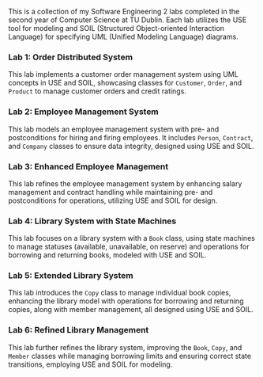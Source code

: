 This is a collection of my Software Engineering 2 labs completed in the second year of Computer Science at TU Dublin. Each lab utilizes the USE tool for modeling and SOIL (Structured Object-oriented Interaction Language) for specifying UML (Unified Modeling Language) diagrams.

### Lab 1: Order Distributed System
This lab implements a customer order management system using UML concepts in USE and SOIL, showcasing classes for `Customer`, `Order`, and `Product` to manage customer orders and credit ratings.

### Lab 2: Employee Management System
This lab models an employee management system with pre- and postconditions for hiring and firing employees. It includes `Person`, `Contract`, and `Company` classes to ensure data integrity, designed using USE and SOIL.

### Lab 3: Enhanced Employee Management
This lab refines the employee management system by enhancing salary management and contract handling while maintaining pre- and postconditions for operations, utilizing USE and SOIL for design.

### Lab 4: Library System with State Machines
This lab focuses on a library system with a `Book` class, using state machines to manage statuses (available, unavailable, on reserve) and operations for borrowing and returning books, modeled with USE and SOIL.

### Lab 5: Extended Library System
This lab introduces the `Copy` class to manage individual book copies, enhancing the library model with operations for borrowing and returning copies, along with member management, all designed using USE and SOIL.

### Lab 6: Refined Library Management
This lab further refines the library system, improving the `Book`, `Copy`, and `Member` classes while managing borrowing limits and ensuring correct state transitions, employing USE and SOIL for modeling.
